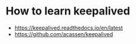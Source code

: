 # How to learn keepalived

- https://keepalived.readthedocs.io/en/latest
- https://github.com/acassen/keepalived